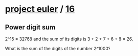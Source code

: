 # [project euler](https://projecteuler.net/) / [16](https://projecteuler.net/problem=16)
## Power digit sum
2^15 = 32768 and the sum of its digits is 3 + 2 + 7 + 6 + 8 = 26.

What is the sum of the digits of the number 2^1000?